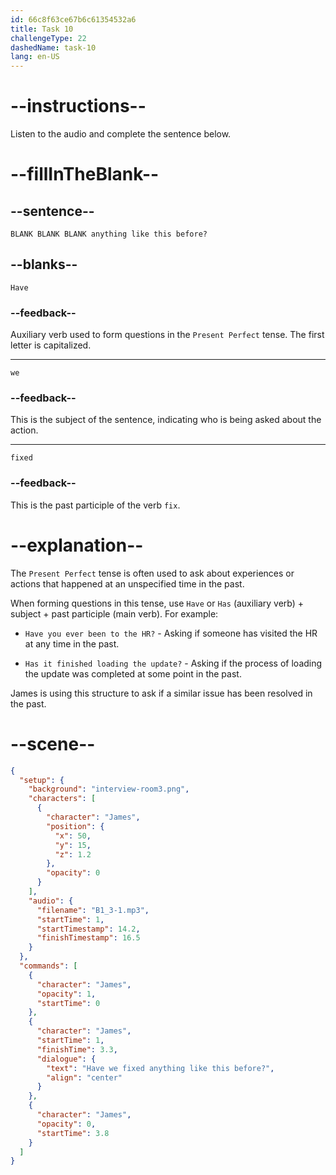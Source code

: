 ```yaml
---
id: 66c8f63ce67b6c61354532a6
title: Task 10
challengeType: 22
dashedName: task-10
lang: en-US
---
```

<!-- (Audio) James: Have we fixed anything like this before? -->

# --instructions--

Listen to the audio and complete the sentence below.

# --fillInTheBlank--

## --sentence--

`BLANK BLANK BLANK anything like this before?`

## --blanks--

`Have`

### --feedback--

Auxiliary verb used to form questions in the `Present Perfect` tense. The first letter is capitalized.

---

`we`

### --feedback--

This is the subject of the sentence, indicating who is being asked about the action.

---

`fixed`

### --feedback--

This is the past participle of the verb `fix`.

# --explanation--

The `Present Perfect` tense is often used to ask about experiences or actions that happened at an unspecified time in the past. 

When forming questions in this tense, use `Have` or `Has` (auxiliary verb) + subject + past participle (main verb). For example:

- `Have you ever been to the HR?` - Asking if someone has visited the HR at any time in the past.
  
- `Has it finished loading the update?` - Asking if the process of loading the update was completed at some point in the past.

James is using this structure to ask if a similar issue has been resolved in the past.

# --scene--

```json
{
  "setup": {
    "background": "interview-room3.png",
    "characters": [
      {
        "character": "James",
        "position": {
          "x": 50,
          "y": 15,
          "z": 1.2
        },
        "opacity": 0
      }
    ],
    "audio": {
      "filename": "B1_3-1.mp3",
      "startTime": 1,
      "startTimestamp": 14.2,
      "finishTimestamp": 16.5
    }
  },
  "commands": [
    {
      "character": "James",
      "opacity": 1,
      "startTime": 0
    },
    {
      "character": "James",
      "startTime": 1,
      "finishTime": 3.3,
      "dialogue": {
        "text": "Have we fixed anything like this before?",
        "align": "center"
      }
    },
    {
      "character": "James",
      "opacity": 0,
      "startTime": 3.8
    }
  ]
}
```

